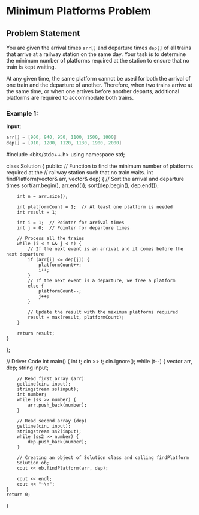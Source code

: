 # Minimum Platforms Problem

## Problem Statement

You are given the arrival times `arr[]` and departure times `dep[]` of all trains that arrive at a railway station on the same day. Your task is to determine the minimum number of platforms required at the station to ensure that no train is kept waiting.

At any given time, the same platform cannot be used for both the arrival of one train and the departure of another. Therefore, when two trains arrive at the same time, or when one arrives before another departs, additional platforms are required to accommodate both trains.

### Example 1:
**Input:**
```cpp
arr[] = [900, 940, 950, 1100, 1500, 1800]
dep[] = [910, 1200, 1120, 1130, 1900, 2000]

```
#include <bits/stdc++.h>
using namespace std;

class Solution {
  public:
    // Function to find the minimum number of platforms required at the
    // railway station such that no train waits.
    int findPlatform(vector<int>& arr, vector<int>& dep) {
        // Sort the arrival and departure times
        sort(arr.begin(), arr.end());
        sort(dep.begin(), dep.end());
        
        int n = arr.size();
        
        int platformCount = 1;  // At least one platform is needed
        int result = 1;
        
        int i = 1;  // Pointer for arrival times
        int j = 0;  // Pointer for departure times
        
        // Process all the trains
        while (i < n && j < n) {
            // If the next event is an arrival and it comes before the next departure
            if (arr[i] <= dep[j]) {
                platformCount++;
                i++;
            }
            // If the next event is a departure, we free a platform
            else {
                platformCount--;
                j++;
            }
            
            // Update the result with the maximum platforms required
            result = max(result, platformCount);
        }
        
        return result;
    }
};

// Driver Code
int main() {
    int t;
    cin >> t;
    cin.ignore();
    while (t--) {
        vector<int> arr, dep;
        string input;

        // Read first array (arr)
        getline(cin, input);
        stringstream ss(input);
        int number;
        while (ss >> number) {
            arr.push_back(number);
        }

        // Read second array (dep)
        getline(cin, input);
        stringstream ss2(input);
        while (ss2 >> number) {
            dep.push_back(number);
        }

        // Creating an object of Solution class and calling findPlatform
        Solution ob;
        cout << ob.findPlatform(arr, dep);

        cout << endl;
        cout << "~\n";
    }
    return 0;
}
